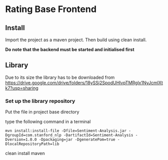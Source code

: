 # Rating Base Frontend

## Install
Import the project as a maven project. Then build using clean install.

**Do note that the backend must be started and initialised first**

## Library
Due to its size the library has to be downloaded from https://drive.google.com/drive/folders/18ySSj2SpodUHlvpTMRglx1NyJcmIXtk7?usp=sharing

### Set up the library repository
Put the file in project base directory

type the following command in a terminal  

    mvn install:install-file -Dfile=Sentiment-Analysis.jar -DgroupId=com.stanford_nlp -DartifactId=Sentiment-Analysis -Dversion=1.0.0 -Dpackaging=jar -DgeneratePom=true -DlocalRepositoryPath=lib

clean install maven
